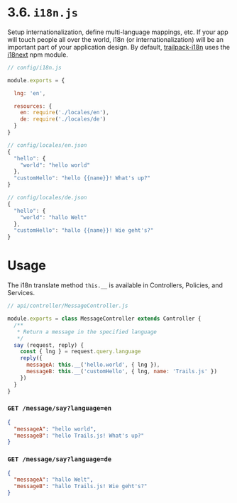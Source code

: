 # 3.6. `i18n.js`

Setup internationalization, define multi-language mappings, etc. If your app will touch people all over the world, i18n (or internationalization)
will be an important part of your application design. By default, [trailpack-i18n](https://github.com/trailsjs/trailpack-i18n) uses the [i18next](http://i18next.com/) npm module.

```js
// config/i18n.js

module.exports = {

  lng: 'en',

  resources: {
    en: require('./locales/en'),
    de: require('./locales/de')
  }
}
```

```js
// config/locales/en.json
{
  "hello": {
    "world": "hello world"
  },
  "customHello": "hello {{name}}! What's up?"
}
```

```js
// config/locales/de.json
{
  "hello": {
    "world": "hallo Welt"
  },
  "customHello": "hallo {{name}}! Wie geht's?"
}
```

# Usage

The i18n translate method `this.__` is available in Controllers, Policies, and Services.

```js
// api/controller/MessageController.js

module.exports = class MessageController extends Controller {
  /**
   * Return a message in the specified language
   */
  say (request, reply) {
    const { lng } = request.query.language
    reply({
      messageA: this.__('hello.world', { lng }),
      messageB: this.__('customHello', { lng, name: 'Trails.js' })
    })
  }
}
```

### `GET /message/say?language=en`

```json
{
  "messageA": "hello world",
  "messageB": "hello Trails.js! What's up?"
}
```

### `GET /message/say?language=de`

```json
{
  "messageA": "hallo Welt",
  "messageB": "hallo Trails.js! Wie geht's?"
}
```
